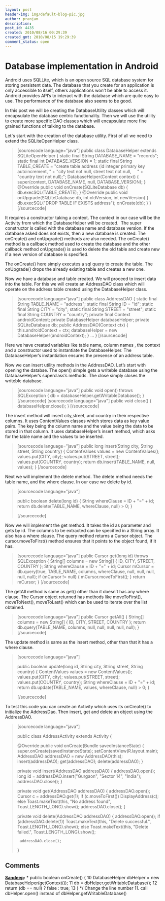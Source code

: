 ```yaml
---
layout: post
header-img: img/default-blog-pic.jpg
author: pranjan
description: 
post_id: 4435
created: 2010/08/16 00:29:39
created_gmt: 2010/08/15 19:29:39
comment_status: open
---
```


# Database implementation in Android

Android uses SQLLite, which is an open source SQL database system for storing persistent data. The database that you create for an application is only accessible to itself, others applications won’t be able to access it. Android provides API’s to interact with the database which are quite easy to use. The performance of the database also seems to be good.

In this post we will be creating the DatabaseUtility classes which will encapsulate the database centric functionality. Then we will use the utility to create more specific DAO classes which will encapsulate more fine grained functions of talking to the database.

Let's start with the creation of the database utility. First of all we need to extend the SQLiteOpenHelper class.

> [sourcecode language="java"] public class DatabaseHelper extends SQLiteOpenHelper { static final String DATABASE_NAME = "records"; static final int DATABASE_VERSION = 1; static final String TABLE_CREATE = "create table address (id integer primary key autoincrement, " \+ "city text not null, street text not null,     " \+ "country text not null);"; DatabaseHelper(Context context) { super(context, DATABASE_NAME, null, DATABASE_VERSION); } @Override public void onCreate(SQLiteDatabase db) { db.execSQL(TABLE_CREATE); } @Override public void onUpgrade(SQLiteDatabase db, int oldVersion, int newVersion) { db.execSQL("DROP TABLE IF EXISTS address"); onCreate(db); } } [/sourcecode] 

It requires a constructor taking a context. The context in our case will be the Activity from which the DatabaseHelper will be created.  The super constructor is called with the database name and database version. If the database asked does not exists, then a new database is created. The onCreate() and onUpgrade() methods are also needed. The onCreate() method is a callback method used to create the database and the other callback method onUpgrade() is used to delete the old table and create new if a new version of database is specified.

The onCreate() here simply executes a sql query to create the table. The onUpgrade() drops the already existing table and creates a new one.

Now we have a database and table created. We will proceed to insert data into the table. For this we will create an AddressDAO class which will operate on the address table created using the DatabaseHelper class.

> [sourcecode language="java"] public class AddressDAO { static final String TABLE_NAME = "address"; static final String ID = "id"; static final String CITY = "city"; static final String STREET = "street"; static final String COUNTRY = "country"; private final Context androidContext; private DatabaseHelper databaseHelper; private SQLiteDatabase db; public AddressDAO(Context ctx) { this.androidContext = ctx; databaseHelper = new DatabaseHelper(androidContext); } ... } [/sourcecode]

Here we have created variables like table name, column names , the context and a constructor used to instantiate the DatabaseHelper. The DatabaseHelper’s instantiation ensures the presense of an address table.

Now we can insert utility methods in the AddressDAO. Let’s start with opening the databse. The open() simple gets a writeble database using the DatabaseHelper’s superclass’s methods. The close simply closes the writeble database.

> [sourcecode language="java"] public void open() throws SQLException { db = databaseHelper.getWritableDatabase(); } [/sourcecode] [sourcecode language="java"] public void close() { databaseHelper.close(); } [/sourcecode]

The insert method will insert city,street, and country in their respective columns. It uses ContentValues classes which stores data as key value pairs. The key being the column name and the value being the data to be stored in that column. It uses databaseHelper’s insert method, which asks for the table name and the values to be inserted.

> [sourcecode language="java"] public long insert(String city, String street, String country) { ContentValues values = new ContentValues(); values.put(CITY, city); values.put(STREET, street); values.put(COUNTRY, country); return db.insert(TABLE_NAME, null, values); } [/sourcecode]

Next we will implement the delete method. The delete method needs the table name, and the where clause. In our case we delete by id. 

> [sourcecode language="java"]
> 
> public boolean delete(long id) { String whereClause = ID + "=" \+ id; return db.delete(TABLE_NAME, whereClause, null) > 0; }
> 
> [/sourcecode]

Now we will implement the get method. It takes the id as parameter and gets by id. The columns to be extracted can be specified in a String array. It also has a where clause. The query method returns a Cursor object. The cursor.moveToFirst() method ensures that it points to the object found, if it has.

> [sourcecode language="java"] public Cursor get(long id) throws SQLException { String[] columns = new String[] { ID, CITY, STREET, COUNTRY }; String whereClause = ID + "=" \+ id; Cursor mCursor = db.query(true, TABLE_NAME, columns, whereClause, null, null, null, null, null); if (mCursor != null) { mCursor.moveToFirst(); } return mCursor; } [/sourcecode]

The getAll method is same as get() other than it doesn’t has any where clause. The Cursor object returned has methods like moveToFirst(), moveToNext(), moveToLast() which can be used to iterate over the list obtained.

> [sourcecode language="java"] public Cursor getAll() { String[] columns = new String[] { ID, CITY, STREET, COUNTRY }; return db.query(TABLE_NAME, columns, null, null, null, null, null); } [/sourcecode]

The update method is same as the insert method, other than that it has a where clause. 

> [sourcecode language="java"]
> 
> public boolean update(long id, String city, String street, String country) { ContentValues values = new ContentValues(); values.put(CITY, city); values.put(STREET, street); values.put(COUNTRY, country); String whereClause = ID + "=" \+ id; return db.update(TABLE_NAME, values, whereClause, null) > 0; }
> 
> [/sourcecode]

To test this code you can create an Activity which uses its onCreate() to initialize the AddressDao. Then insert, get and delete an object using the AddressDAO. 

> [sourcecode language="java"]
> 
> public class AddressActivity extends Activity {
> 
> @Override public void onCreate(Bundle savedInstanceState) { super.onCreate(savedInstanceState); setContentView(R.layout.main); AddressDAO addressDAO = new AddressDAO(this); insert(addressDAO); get(addressDAO); delete(addressDAO); }
> 
> private void insert(AddressDAO addressDAO) { addressDAO.open(); long id = addressDAO.insert("Gurgaon", "Sector 14", "India"); addressDAO.close(); }
> 
> private void get(AddressDAO addressDAO) { addressDAO.open(); Cursor c = addressDAO.get(1); if (c.moveToFirst()) DisplayAddress(c); else Toast.makeText(this, "No address found", Toast.LENGTH_LONG).show(); addressDAO.close(); }
> 
> private void delete(AddressDAO addressDAO) { addressDAO.open(); if (addressDAO.delete(1)) Toast.makeText(this, "Delete successful.", Toast.LENGTH_LONG).show(); else Toast.makeText(this, "Delete failed.", Toast.LENGTH_LONG).show();
>     
>     
>      addressDAO.close();
>     
> 
> }

## Comments

**[Sandeep](#3070 "2010-10-27 17:02:53"):** * public boolean onCreate() { 10 DatabaseHelper dbHelper = new DatabaseHelper(getContext()); 11 db = dbHelper.getWritableDatabase(); 12 return (db == null) ? false : true; 13 } */ Change the line number 11. call dbHelper.open() instead of dbHelper.getWritableDatabase()

